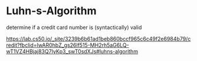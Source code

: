 # Luhn-s-Algorithm
determine if a credit card number is (syntactically) valid

https://lab.cs50.io/_site/3239b6b61ad1beb860bccf965c6c49f2e6984b79/credit?fbclid=IwAR0hbZ_gs26lf515-MH2rh5aG6LQ-wT1VZ4HBjaj83Q7IyKp3_swT0sdXJs#luhns-algorithm

